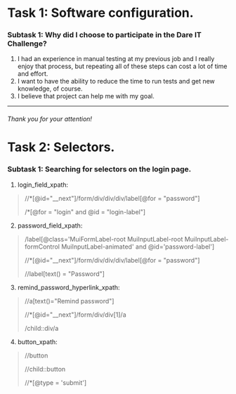 # Task 1: Software configuration. #
### Subtask 1: Why did I choose to participate in the Dare IT Challenge?
1. I had an experience in manual testing at my previous job and I really enjoy that process, but repeating all of these steps can cost a lot of time and effort. 
2. I want to have the ability to reduce the time to run tests and get new knowledge, of course. 
3. I believe that project can help me with my goal. 

----

###### _Thank you for your attention!_ 




# Task 2: Selectors. #
### Subtask 1: Searching for selectors on the login page. ### 
1. login_field_xpath:
> //*[@id="__next"]/form/div/div/div/label[@for = "password"]
> 
>/*[@for = "login" and @id = "login-label"]
 

2. password_field_xpath:
>/label[@class='MuiFormLabel-root MuiInputLabel-root MuiInputLabel-formControl MuiInputLabel-animated' and @id='password-label']
> 
>//*[@id="__next"]/form/div/div/div/label[@for = "password"]
> 
>//label[text() = "Password"]

3. remind_password_hyperlink_xpath:
>//a[text()="Remind password"]
> 
>//*[@id="__next"]/form/div/div[1]/a
> 
>/child::div/a

4. button_xpath:
>//button
> 
>//child::button
> 
>//*[@type = 'submit']
